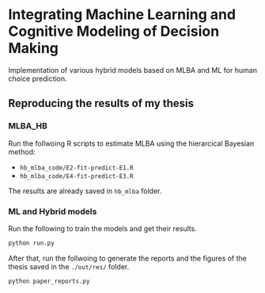 # Integrating Machine Learning and Cognitive Modeling of Decision Making
Implementation of various hybrid models based on MLBA and ML for human choice prediction.

## Reproducing the results of my thesis

### MLBA_HB
Run the follwoing R scripts to estimate MLBA using the hierarcical Bayesian method:
- `hb_mlba_code/E2-fit-predict-E1.R`
- `hb_mlba_code/E4-fit-predict-E3.R`

The results are already saved in `hb_mlba` folder.

### ML and Hybrid models
Run the following to train the models and get their results.
```bash
python run.py
```

After that, run the follwoing to generate the reports and the figures of the thesis saved in the `./out/res/` folder.
```bash
python paper_reports.py
```

